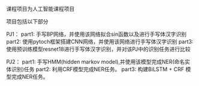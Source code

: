 课程项目为人工智能课程项目

项目包括以下部分

PJ1：
part1: 手写BP网络，并使用该网络拟合sin函数以及进行手写体汉字识别
part2: 使用pytoch框架搭建CNN网络，并使用该网络进行手写体汉字识别
part3: 使用预训练模型resnet18进行手写体汉字识别，并对该PJ中的识别任务进行比较

PJ2：
part1: 手写HMM(hidden markov model),并使用该模型完成NER(命名实体识别)任务
part2: 利用CRF模型完成NER任务。
part3: 构建BiLSTM + CRF 模型完成NER任务。